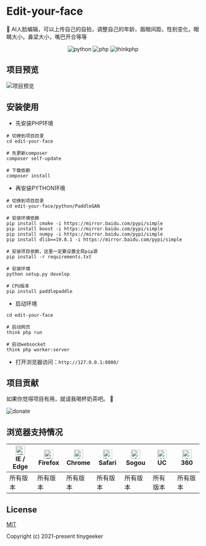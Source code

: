 # Edit-your-face
🌈 AI人脸编辑，可以上传自己的自拍，调整自己的年龄，眉眼间距，性别变化，眼睛大小，鼻梁大小，嘴巴开合等等

<p align="center">
  <img src="https://img.shields.io/badge/python-==3.10.6-ff69b4.svg" alt="python">
  <img src="https://img.shields.io/badge/php-==7.2.19-brightgreen.svg" alt="php">
  <img src="https://img.shields.io/badge/thinkphp-==6.0.0-6bb59a.svg" alt="thinkphp">
</p>

## 项目预览

![项目预览](https://tinygeeker.github.io/assets/imgs/edit-your-face.png)

## 安装使用

* 先安装PHP环境
```
# 切换到项目目录
cd edit-your-face

# 先更新composer
composer self-update

# 下载依赖
composer install
```

* 再安装PYTHON环境
```
# 切换到项目目录
cd edit-your-face/python/PaddleGAN

# 安装环境依赖
pip install cmake -i https://mirror.baidu.com/pypi/simple
pip install boost -i https://mirror.baidu.com/pypi/simple
pip install numpy -i https://mirror.baidu.com/pypi/simple
pip install dlib==19.8.1 -i https://mirror.baidu.com/pypi/simple

# 安装项目依赖，这里一定要设置全局pip源
pip install -r requirements.txt

# 安装环境
python setup.py develop

# CPU版本
pip install paddlepaddle
```

* 启动环境
```
cd edit-your-face

# 启动网页
think php run

# 启动websocket
think php worker:server
```

* 打开浏览器访问：`http://127.0.0.1:8000/`

## 项目贡献

如果你觉得项目有用，就请我喝杯奶茶吧。 :tropical_drink:

![donate](https://tinygeeker.github.io/u/pay/zuhe.jpg)

## 浏览器支持情况

| [<img src="https://tinygeeker.github.io/tinygeeker/svg/ie.svg" alt="IE / Edge" width="24px" height="24px" />](https://godban.github.io/browsers-support-badges/)</br>IE / Edge | [<img src="https://tinygeeker.github.io/tinygeeker/svg/firefox.svg" alt="Firefox" width="24px" height="24px" />](https://godban.github.io/browsers-support-badges/)</br>Firefox | [<img src="https://tinygeeker.github.io/tinygeeker/svg/chrome.svg" alt="Chrome" width="24px" height="24px" />](https://godban.github.io/browsers-support-badges/)</br>Chrome | [<img src="https://tinygeeker.github.io/tinygeeker/svg/safari.svg" alt="Safari" width="24px" height="24px" />](https://godban.github.io/browsers-support-badges/)</br>Safari | [<img src="https://tinygeeker.github.io/tinygeeker/svg/sogou.svg" alt="Sogou" width="24px" height="24px" />](https://godban.github.io/browsers-support-badges/)</br>Sogou | [<img src="https://tinygeeker.github.io/tinygeeker/svg/uc.svg" alt="UC" width="24px" height="24px" />](https://godban.github.io/browsers-support-badges/)</br>UC | [<img src="https://tinygeeker.github.io/tinygeeker/svg/360.svg" alt="360" width="24px" height="24px" />](https://godban.github.io/browsers-support-badges/)</br>360 |
| --------- | --------- | --------- | --------- | --------- | --------- | --------- |
| 所有版本 | 所有版本 | 所有版本 | 所有版本 | 所有版本 | 所有版本 | 所有版本 |

## License

[MIT](https://github.com/tinygeeker/edit-your-face/blob/main/LICENSE)

Copyright (c) 2021-present tinygeeker